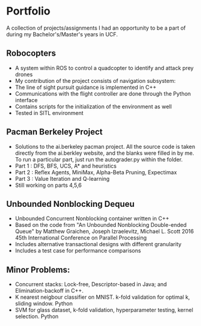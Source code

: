 # Portfolio
A collection of projects/assignments I had an opportunity to be a part of during my Bachelor's/Master's years in UCF.

## Robocopters
- A system within ROS to control a quadcopter to identify and attack prey drones
- My contribution of the project consists of navigation subsystem:
- The line of sight pursuit guidance is implemented in C++
- Communications with the flight controller are done through the Python interface
- Contains scripts for the initialization of the environment as well
- Tested in SITL environment

## Pacman Berkeley Project
- Solutions to the ai.berkeley pacman project. All the source code is taken directly from the ai.berkley website, and the blanks were
  filled in by me. To run a particular part, just run the autograder.py within the folder.
- Part 1 : DFS, BFS, UCS, A* and heuristics
- Part 2 : Reflex Agents, MiniMax, Alpha-Beta Pruning, Expectimax
- Part 3 : Value Iteration and Q-learning
- Still working on parts 4,5,6

## Unbounded Nonblocking Dequeu
- Unbounded Concurrent Nonblocking container written in C++
- Based on the code from "An Unbounded Nonblocking Double-ended Queue" by Matthew Graichen, Joseph Izraelevitz, Michael L. Scott 2016 45th International Conference on Parallel Processing
- Includes alternative transactional designs with different granularity
- Includes a test case for performance comparisons 

## Minor Problems:
- Concurrent stacks: Lock-free, Descriptor-based in Java; and Elimination-backoff in C++.
- K nearest neigbour classifier on MNIST. k-fold validation for optimal k, sliding window. Python
- SVM for glass dataset, k-fold validation, hyperparameter testing, kernel selection. Python
